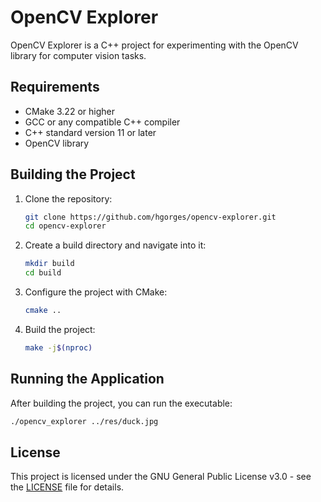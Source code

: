 # OpenCV Explorer

OpenCV Explorer is a C++ project for experimenting with the OpenCV library for computer vision
tasks.

## Requirements

- CMake 3.22 or higher
- GCC or any compatible C++ compiler
- C++ standard version 11 or later
- OpenCV library

## Building the Project

1. Clone the repository:
    ```sh
    git clone https://github.com/hgorges/opencv-explorer.git
    cd opencv-explorer
    ```

2. Create a build directory and navigate into it:
    ```sh
    mkdir build
    cd build
    ```

3. Configure the project with CMake:
    ```sh
    cmake ..
    ```

4. Build the project:
    ```sh
    make -j$(nproc)
    ```

## Running the Application

After building the project, you can run the executable:

```sh
./opencv_explorer ../res/duck.jpg
```

## License

This project is licensed under the GNU General Public License v3.0 - see the [LICENSE](LICENSE) file
for details.